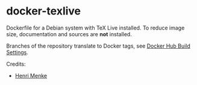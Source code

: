 # docker-texlive

Dockerfile for a Debian system with TeX Live installed.
To reduce image size, documentation and sources are **not** installed.

Branches of the repository translate to Docker tags, see
[Docker Hub Build Settings](https://hub.docker.com/r/pycnic/texlive/~/settings/automated-builds/).

Credits:
- [Henri Menke](https://github.com/pycnic/tl-docker/tree/57d05320f9541a4d5152e5bb1f57c4953cf061ca/2016)
